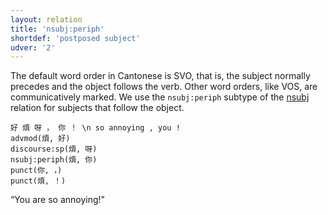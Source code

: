 ```yaml
---
layout: relation
title: 'nsubj:periph'
shortdef: 'postposed subject'
udver: '2'
---
```


The default word order in Cantonese is SVO, that is, the subject normally precedes and the object
follows the verb. Other word orders, like VOS, are communicatively marked.
We use the `nsubj:periph` subtype of the [nsubj]() relation for subjects that follow the object.

~~~ sdparse
好 煩 呀 ， 你 ！ \n so annoying , you !
advmod(煩, 好)
discourse:sp(煩, 呀)
nsubj:periph(煩, 你)
punct(你, ，)
punct(煩, ！)
~~~

“You are so annoying!”

<!-- Interlanguage links updated Po 11. listopadu 2024, 20:11:10 CET -->
